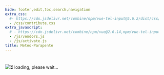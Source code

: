 ```yaml
---
hide: footer,edit,toc,search,navigation
extra_css:
  #- https://cdn.jsdelivr.net/combine/npm/vue-tel-input@5.6.2/dist/css/component.min.css,npm/vue-tel-input@5.6.2/dist/css/sprite.min.css
  - /css/contribute.css
extra_javascript:
  # - https://cdn.jsdelivr.net/combine/npm/vue@2.6.14,npm/vue-tel-input@5.6.2/dist/vue-tel-input.umd.min.js,npm/vue-resource@1.5.3/dist/vue-resource.min.js
  - /js/vendors.js
  - /js/activate.js
title: Meteo-Parapente
---
```

<h1></h1>
<script>
  const mp_form_locale = {
    locale: 'nl',
    fullname: `Achternaam en Voornaam`,
    company: `Bedrijf <small>(optioneel)</small>`,
    address: `Adres`,
    city: `Stad`,
    country: `Land`,
    submit: `Indienen ►`,
    need_help: `Hebt u hulp nodig?`,
    email_us: `Schrijf een email naar <strong>support@meteo-parapente.com</strong>`,
    error_request: `Fout: kan server niet bereiken. Controleer uw verbinding en probeer het opnieuw.`,
    error_missing_params: `<p>ERROR: Token is ongeldig of verlopen.</p><p>Als u uw toegang al heeft geactiveerd en uw factuur per e-mail heeft ontvangen, kunt u dit bericht negeren.</p><p>Als dat niet het geval is, neem dan contact op met support@meteo-parapente.com en stuur de volgende informatie :</p>`,
    form_input_error: `Vul het formulier in`,
    thank_you: `Dank u wel!`,
    access_activated: `Uw toegang is geactiveerd.`,
    download_invoice: `Gelieve de factuur te downloaden voor uw administratie:`,
    invoice: `🧾 Factuur`,
    enjoy: `Je kunt nu deze pagina sluiten en gaan genieten van Meteo-Parapente.`,
    might_login: `Wanneer Meteo-Parapente je vraagt om <i>in te loggen of lid te worden</i>, klik dan op <i>Ik ben al bijdrager</i> en voer je toegangscode in.`,
    last_step: `Een laatste stap...`,
    enter_address: `Om uw toegangscode te activeren, voert u uw adres in.`,
    address_privacy: `Wij zijn wettelijk verplicht uw adres te verzamelen voor de boekhouding. We gebruiken het niet voor andere doeleinden. U kunt ons <a href="/nl/privacy/" target="_blank">privacybeleid</a> lezen.`,
    wait_bank: `Wachten op de bank om de betaling te verwerken...`,
    error_bank: `Er is iets vreemds aan de hand. De bank doet er te lang over om de betaling te verwerken. Neem contact op met support@meteo-parapente.com en stuur de volgende informatie :`,
    close: `Sluit`,
    go_to_mp: `Ga naar Meteo-Parapente`,
    login: `Login`,
    password: `Paswoord`,
    here_is_code: `Hier is uw code. Verlies hem niet!`,
    thank_for_payment: `Bedankt voor uw betaling`,
    sent_code: `We hebben je je toegangscode gestuurd`,
    check_spam: `Als je niets hebt ontvangen, controleer dan je spammap.<br>Als je 10 minuten na betaling nog steeds niets hebt ontvangen, voer dan geen tweede betaling uit en neem contact met ons op via support@meteo&#8209;parapente.com`
  };
</script>
<div id="app">
  <p v-if="!ready"><img src="/img/load.gif" class="loading" alt="⏳ loading, please wait..." /></p>
</div>